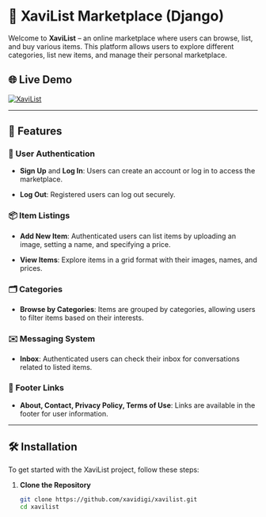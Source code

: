 # 🛒 XaviList Marketplace (Django)

Welcome to **XaviList** – an online marketplace where users can browse, list, and buy various items. This platform allows users to explore different categories, list new items, and manage their personal marketplace. 

## 🌐 Live Demo

[![XaviList](https://xavilist.onrender.com/)](https://xavilist.onrender.com/)

---

## 🚀 Features

### 🌟 User Authentication

- **Sign Up** and **Log In**: Users can create an account or log in to access the marketplace.  

- **Log Out**: Registered users can log out securely.  


### 📦 Item Listings

- **Add New Item**: Authenticated users can list items by uploading an image, setting a name, and specifying a price.

  
- **View Items**: Explore items in a grid format with their images, names, and prices.  


### 🗂️ Categories

- **Browse by Categories**: Items are grouped by categories, allowing users to filter items based on their interests.  


### ✉️ Messaging System

- **Inbox**: Authenticated users can check their inbox for conversations related to listed items.  
 

### 📜 Footer Links

- **About, Contact, Privacy Policy, Terms of Use**: Links are available in the footer for user information.  

---

## 🛠️ Installation

To get started with the XaviList project, follow these steps:

1. **Clone the Repository**  
   ```bash
   git clone https://github.com/xavidigi/xavilist.git
   cd xavilist
   
